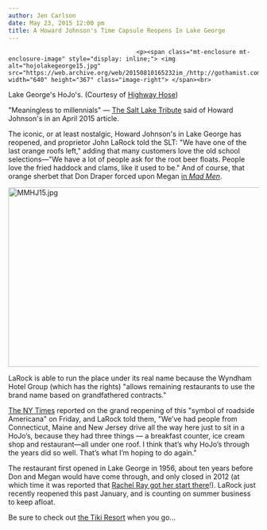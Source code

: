 ```yaml
---
author: Jen Carlson
date: May 23, 2015 12:00 pm
title: A Howard Johnson's Time Capsule Reopens In Lake George
---
```


	
										<p><span class="mt-enclosure mt-enclosure-image" style="display: inline;"> <img alt="hojolakegeorge15.jpg" src="https://web.archive.org/web/20150810165232im_/http://gothamist.com/attachments/arts_jen/hojolakegeorge15.jpg" width="640" height="367" class="image-right"> </span><br>
<span class="photo_caption">Lake George&apos;s HoJo&apos;s. (Courtesy of <a href="https://web.archive.org/web/20150810165232/http://www.highwayhost.org/NewYork/Restaurants/LakeGeorge/lakegeorge1.html">Highway Hose</a>)</span></p>

<p>&quot;Meaningless to millennials&quot; &#x2014; <a href="https://web.archive.org/web/20150810165232/http://www.sltrib.com/home/2456010-155/last-two-hojo-restaurants-soldier-on">The Salt Lake Tribute</a> said of Howard Johnson&apos;s in an April 2015 article. </p>

<p>The iconic, or at least nostalgic, Howard Johnson&apos;s in Lake George has reopened, and proprietor John LaRock told the SLT: &quot;We have one of the last orange roofs left,&quot; adding that many customers love the old school selections&#x2014;&quot;We have a lot of people ask for the root beer floats. People love the fried haddock and clams, like it used to be.&quot; And of course, that orange sherbet that Don Draper forced upon Megan <a href="https://web.archive.org/web/20150810165232/http://gothamist.com/2012/04/23/last_nights_trippy_mad_men_from_how.php#photo-1">in <em>Mad Men</em></a>.</p>

<p><span class="mt-enclosure mt-enclosure-image" style="display: inline;"> <img alt="MMHJ15.jpg" src="https://web.archive.org/web/20150810165232im_/http://gothamist.com/attachments/arts_jen/MMHJ15.jpg" width="640" height="361" class="image-none"> </span></p>

<p>LaRock is able to run the place under its real name because the Wyndham Hotel Group (which has the rights) &quot;allows remaining restaurants to use the brand name based on grandfathered contracts.&quot;</p>

<p><a href="https://web.archive.org/web/20150810165232/http://www.nytimes.com/2015/05/23/nyregion/howard-johnsons-an-orange-roofed-symbol-of-a-bygone-era-returns-to-lake-george.html?partner=rss&amp;emc=rss&amp;_r=0">The NY Times</a> reported on the grand reopening of this &quot;symbol of roadside Americana&quot; on Friday, and LaRock told them, &quot;We&#x2019;ve had people from Connecticut, Maine and New Jersey drive all the way here just to sit in a HoJo&#x2019;s, because they had three things &#x2014; a breakfast counter, ice cream shop and restaurant&#x2014;all under one roof. I think that&#x2019;s why HoJo&#x2019;s through the years did so well. That&#x2019;s what I&#x2019;m hoping to do again.&quot;</p>

<p>The restaurant first opened in Lake George in 1956, about ten years before Don and Megan would have come through, and only closed in 2012 (at which time it was reported that <a href="https://web.archive.org/web/20150810165232/http://www.timesunion.com/local/article/Restaurants-served-a-slice-of-Americana-3694523.php">Rachel Ray got her start there</a>!). LaRock just recently reopened this past January, and is counting on summer business to keep afloat.</p>

<p>Be sure to check out <a href="https://web.archive.org/web/20150810165232/https://www.facebook.com/TheTikiResort?fref=nf">the Tiki Resort</a> when you go...</p>					
										
									
				